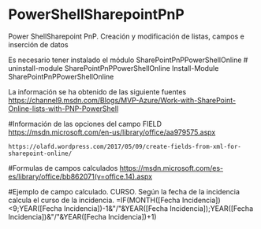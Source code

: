 # PowerShellSharepointPnP
Power ShellSharepoint PnP. Creación y modificación de listas, campos e inserción de datos


Es necesario tener instalado el módulo SharePointPnPPowerShellOnline
    # uninstall-module SharePointPnPPowerShellOnline
      Install-Module SharePointPnPPowerShellOnline 

La información se ha obtenido de las siguiente fuentes
https://channel9.msdn.com/Blogs/MVP-Azure/Work-with-SharePoint-Online-lists-with-PNP-PowerShell


#Información de las opciones del campo FIELD
    https://msdn.microsoft.com/en-us/library/office/aa979575.aspx

    https://olafd.wordpress.com/2017/05/09/create-fields-from-xml-for-sharepoint-online/

#Formulas de campos calculados
    https://msdn.microsoft.com/es-es/library/office/bb862071(v=office.14).aspx

#Ejemplo de campo calculado. CURSO. Según la fecha de la incidencia calcula el curso de la incidencia.
   =IF(MONTH([Fecha Incidencia])<9;YEAR([Fecha Incidencia])-1&"/"&YEAR([Fecha Incidencia]);YEAR([Fecha Incidencia])&"/"&YEAR([Fecha Incidencia])+1)


